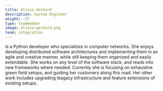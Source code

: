 ```yaml
---
title: Alissa Gerhard
description: System Engineer
weight: -27
type: teammember
image: alissa-gerhard.png
team: integration
---
```


is a Python developer who specializes in computer networks.
She enjoys developing distributed software architectures and implementing them in an agile and creative manner, while still keeping them organized and easily extendable. She works on any level of the software stack, and reads into new frameworks where needed.
Currently she is focusing on exhaustive green field setups, and guiding her customers along this road. Her other work includes upgrading leagacy infrastructure and feature extensions of existing setups.
